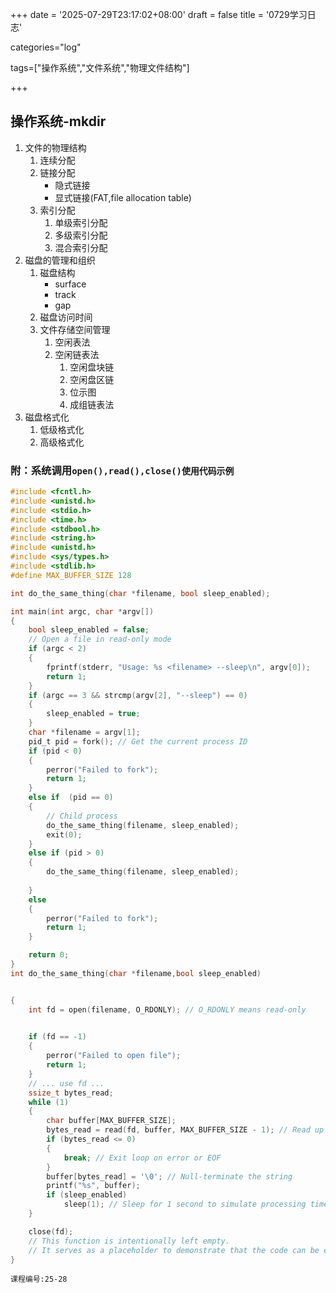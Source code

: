 +++
date = '2025-07-29T23:17:02+08:00'
draft = false
title = '0729学习日志'

categories="log"

tags=["操作系统","文件系统","物理文件结构"]

+++

## 操作系统-mkdir

1. 文件的物理结构
   1. 连续分配
   2. 链接分配
      * 隐式链接
      * 显式链接(FAT,file allocation table)
   3. 索引分配
      1. 单级索引分配
      2. 多级索引分配
      3. 混合索引分配
2. 磁盘的管理和组织
   1. 磁盘结构
      * surface
      * track
      * gap
   2. 磁盘访问时间
   3. 文件存储空间管理
      1. 空闲表法
      2. 空闲链表法
         1. 空闲盘块链
         2. 空闲盘区链
         3. 位示图
         4. 成组链表法
3. 磁盘格式化
   1. 低级格式化
   2. 高级格式化

### 附：系统调用`open(),read(),close()使用代码示例`

```c
#include <fcntl.h>
#include <unistd.h>
#include <stdio.h>
#include <time.h>
#include <stdbool.h>
#include <string.h>
#include <unistd.h>
#include <sys/types.h>
#include <stdlib.h>
#define MAX_BUFFER_SIZE 128

int do_the_same_thing(char *filename, bool sleep_enabled);

int main(int argc, char *argv[])
{
    bool sleep_enabled = false;
    // Open a file in read-only mode
    if (argc < 2)
    {
        fprintf(stderr, "Usage: %s <filename> --sleep\n", argv[0]);
        return 1;
    }
    if (argc == 3 && strcmp(argv[2], "--sleep") == 0)
    {
        sleep_enabled = true;
    }
    char *filename = argv[1];
    pid_t pid = fork(); // Get the current process ID
    if (pid < 0)
    {
        perror("Failed to fork");
        return 1;
    }
    else if  (pid == 0)
    {
        // Child process
        do_the_same_thing(filename, sleep_enabled);
        exit(0);
    }
    else if (pid > 0)
    {
        do_the_same_thing(filename, sleep_enabled);
        
    }
    else
    {
        perror("Failed to fork");
        return 1;
    }

    return 0;
}
int do_the_same_thing(char *filename,bool sleep_enabled)


{
    int fd = open(filename, O_RDONLY); // O_RDONLY means read-only
        

    if (fd == -1)
    {
        perror("Failed to open file");
        return 1;
    }
    // ... use fd ...
    ssize_t bytes_read;
    while (1)
    {
        char buffer[MAX_BUFFER_SIZE];
        bytes_read = read(fd, buffer, MAX_BUFFER_SIZE - 1); // Read up to MAX_BUFFER_SIZE - 1 bytes
        if (bytes_read <= 0)
        {
            break; // Exit loop on error or EOF
        }
        buffer[bytes_read] = '\0'; // Null-terminate the string
        printf("%s", buffer);
        if (sleep_enabled)
            sleep(1); // Sleep for 1 second to simulate processing time
    }

    close(fd);
    // This function is intentionally left empty.
    // It serves as a placeholder to demonstrate that the code can be extended.
}
```

`课程编号:25-28`
